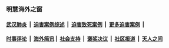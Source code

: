 
### 明慧海外之窗

####  [武汉肺炎](indexes/365.md?t=07111601) &nbsp;|&nbsp;  [迫害案例综述](indexes/328.md?t=07111601) &nbsp;|&nbsp; [迫害致死案例](indexes/277.md?t=07111601)  &nbsp;|&nbsp; [更多迫害案例](indexes/81.md?t=07111601)  &nbsp;|&nbsp; 
####  [时事评论](indexes/19.md?t=07111601) &nbsp;|&nbsp; [海外简讯](indexes/245.md?t=07111601)&nbsp;|&nbsp;  [社会支持](indexes/140.md?t=07111601) &nbsp;|&nbsp; [褒奖决议](indexes/282.md?t=07111601) &nbsp;|&nbsp; [社区报道](indexes/91.md?t=07111601)  &nbsp;|&nbsp; [天人之间](indexes/78.md?t=07111601) 

